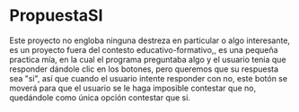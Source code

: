 # PropuestaSI
Este proyecto no engloba ninguna destreza en particular o algo interesante, es un proyecto fuera del contesto educativo-formativo,, es una pequeña practica mía, en la cual el programa preguntaba algo y el usuario tenia que responder dándole clic en los botones, pero queremos que su respuesta sea "si", así que cuando el usuario intente responder con no, este botón se moverá para que el usuario se le haga imposible contestar que no, quedándole como única opción contestar que si.
